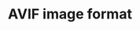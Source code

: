 ---
title: "AVIF image format"
description: "A modern image format based on the AV1 video format."
category: image
keywords: image,img,AVIF
tags: performance
last_test_date: "2021-05-14"
test_url: "/tests/images.html"
test_results_url: "https://app.emailonacid.com/app/acidtest/d69Dg0BGvV5zAiHI1fjKX6BDulsODM8eYdKO9QVxlNuUL/list"
stats: {
  apple-mail: {
    macos: {
      "11": "n",
      "12": "n",
      "13": "n",
      "13.1": "y #2"
    },
    ios: {
      "11": "n",
      "12": "n",
      "13": "n",
      "14": "n",
      "16.2": "y #2"
    }
  },
  gmail: {
    desktop-webmail: {
      "2021-01": "n",
      "2023-01": "y #3"
    },
    ios: {
      "2021-01": "n",
      "2023-01": "y #3"
    },
    android: {
      "2021-01": "n",
      "2023-01": "y #3"
    },
    mobile-webmail: {
      "2021-01": "n",
      "2023-01": "y #3"
    }
  },
  orange: {
    desktop-webmail: {
      "2021-01":"y #1"
    },
    ios: {
      "2021-01":"n"
    },
    android: {
      "2021-05":"y"
    }
  },
  outlook: {
    windows: {
      "2007": "n",
      "2010": "n",
      "2013": "n",
      "2016": "n",
      "2019": "n"
    },
    windows-mail: {
      "2021-01": "n"
    },
    macos: {
      "2021-01": "n",
      "2023-01": "y #2"
    },
    outlook-com: {
      "2021-01": "y #1"
    },
    ios: {
      "2021-01": "n",
      "2023-01": "y #2"
    },
    android: {
      "4.2116.0": "y #1"
    }
  },
  yahoo: {
    desktop-webmail: {
      "2021-01": "y #1"
    },
    ios: {
      "2021-01": "n",
      "2023-01": "y #2"
    },
    android: {
      "6.27": "y #1"
    }
  },
  aol: {
    desktop-webmail: {
      "2021-01": "y #1"
    },
    ios: {
      "2021-01": "n",
      "2023-01": "y #2"
    },
    android: {
      "2021-05": "y #1"
    }
  },
  samsung-email: {
    android: {
      "6.1.31.2": "n",
      "6.1.74.5": "y"
    }
  },
  sfr: {
    desktop-webmail: {
      "2021-01":"y #1"
    },
    ios: {
      "2021-01":"n"
    },
    android: {
      "2021-05":"y #1"
    }
  },
  thunderbird: {
    macos: {
      "78.10": "n",
      "102.6": "y #2"
    }
  },
  protonmail: {
    desktop-webmail: {
      "2021-01":"y #1"
    },
    ios: {
      "2021-05":"n",
      "2023-01":"n"
    },
    android: {
      "2021-01":"y #1"
    }
  },
  hey: {
    desktop-webmail: {
      "2021-05":"n",
      "2023-01":"y"
    }
  },
  mail-ru: {
    desktop-webmail: {
      "2021-01":"n",
      "2023-01":"n"
    }
  },
  fastmail: {
    desktop-webmail: {
      "2021-07": "n",
      "2023-01": "n"
    }
  },
  laposte: {
    desktop-webmail: {
      "2021-08": "y"
    }
  },
  gmx: {
    desktop-webmail: {
        "2022-09": "n"
    },
    ios: {
        "2022-09":"n"
    },
    android: {
        "2022-09":"n"
    }
  },
  web-de: {
    desktop-webmail: {
        "2022-09": "n"
    },
    ios: {
        "2022-09":"n"
    },
    android: {
        "2022-09":"n"
    }
  },
  ionos-1and1: {
    desktop-webmail: {
        "2022-09": "n"
    },
    android: {
        "2022-09":"n"
    }
  }
}
notes_by_num: {
  "1": "Support depends on browser and operating system support.",
  "2": "Does not support animated AVIF.",
  "3": "Converts still AVIF into a jpg and animated AVIF into a gif."
}
links: {
  "Can I use: AVIF image format":"https://caniuse.com/avif",
  "MDN: Image file type and format guide":"https://developer.mozilla.org/en-US/docs/Web/Media/Formats/Image_types",
  "avif.io: a free AVIF converter by Justin Schmitz and Niksa Sporin":"https://avif.io/"
}
---